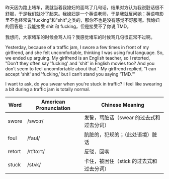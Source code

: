 昨天因为路上堵车，我就当着我媳妇的面骂了几句话，结果对方认为我说脏话很不舒服，于是我们就吵了起来。我媳妇是一个英语老师，于是我就反问她：英语电影里不也经常说"fucking"和"shit"之类的，那你不也是没有感觉不舒服呢。我媳妇的回答是：我能接受 shit 和 fucking，但是接受不了你说 TMD。

我想问，大家堵车的时候会骂人吗？我感觉堵车的时候骂几句很正常不过啊。

Yesterday, because of a traffic jam, I swore a few times in front of my girlfrend, and she felt uncomfortable, thinking I was using foul language. So, we ended up arguing. My girlfrend is an English teacher, so I retorted, "Don’t they often say 'fucking' and 'shit' in English movies too? And you don’t seem to feel uncomfortable about that." My girlfrend replied, "I can accept 'shit' and 'fucking,' but I can’t stand you saying 'TMD.'"

I want to ask, do you swear when you're stuck in traffic? I feel like swearing a bit during a traffic jam is totally normal.

| Word   | American Pronunciation | Chinese Meaning                          |
| ------ | ---------------------- | ---------------------------------------- |
| swore  | /swɔːr/                | 发誓，骂脏话（swear 的过去式和过去分词） |
| foul   | /faʊl/                 | 肮脏的，犯规的；（此处语境）脏话         |
| retort | /rɪˈtɔːrt/             | 反驳，回嘴                               |
| stuck  | /stʌk/                 | 卡住，被困住（stick 的过去式和过去分词） |